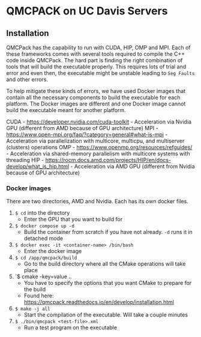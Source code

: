 # QMCPACK on UC Davis Servers

## Installation
QMCPack has the capability to run with CUDA, HIP, OMP and MPI. 
Each of these frameworks comes with several tools required to compile the C++ code inside QMCPack.
The hard part is finding the right combination of tools that will build the executable properly.
This requires lots of trial and error and even then, the executable might be unstable leading to `Seg Faults`
and other errors. 

To help mitigate these kinds of errors, we have used Docker images that contain all the necessary components to 
build the executable for each platform. The Docker images are different and one Docker image cannot build the 
executable meant for another platform.

CUDA - https://developer.nvidia.com/cuda-toolkit - Acceleration via Nvidia GPU (different from AMD because of GPU architecture)
MPI  - https://www.open-mpi.org/faq/?category=general#what-is-mpi - Acceleration via parallelization with multicore, multicpu, and multiserver (clusters) operations
OMP  - https://www.openmp.org/resources/refguides/ - Acceleration via shared-memory parallelism with multicore systems with threading
HIP  - https://rocm.docs.amd.com/projects/HIP/en/docs-develop/what_is_hip.html - Acceleration via AMD GPU (different from Nvidia because of GPU architecture)

### Docker images
There are two directories, AMD and Nvidia. Each has its own docker files.
1. `$ cd` into the directory
    - Enter the GPU that you want to build for
2. `$ docker compose up -d` 
    - Build the container from scratch if you have not already. `-d` runs it in detached mode
3. `$ docker exec -it <container-name> /bin/bash`
    - Enter the docker image
4. `$ cd /app/qmcpack/build` 
    - Go to the build directory where all the CMake operations will take place
5. `$ cmake -key=value ..
    - You have to specify the options that you want CMake to prepare for the build
    - Found here: https://qmcpack.readthedocs.io/en/develop/installation.html
6. `$ make -j all`
    - Start the compilation of the executable. Will take a couple minutes
7. `$ ./bin/qmcpack <test-file>.xml`
    - Run a test program on the executable


